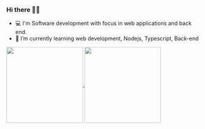 ### Hi there 👋🏾

<!--

**SamuelCarlosSilva/SamuelCarlosSilva** is a ✨ _special_ ✨ repository because its `README.md` (this file) appears on your GitHub profile.
-->

- 💻 I'm Software development with focus in web applications and back end.
- 🌱 I’m currently learning web development, Nodejs, Typescript, Back-end


<a href="https://github.com/SamuelCarlosSilva/github-readme-stats">
  <img height=200 align="center" src="https://github-readme-stats.vercel.app/api?username=SamuelCarlosSilva&show_icons=true&include_all_commits=true&count_private=true&theme=cobalt&hide=issues,contribution" />
</a>
<a href="https://github.com/SamuelCarlosSilva/convoychat">
  <img height=200 align="center" src="https://github-readme-stats.vercel.app/api/top-langs/?username=SamuelCarlosSilva&layout=pie&count_private=true&showIcons=true&theme=cobalt" />
</a>
